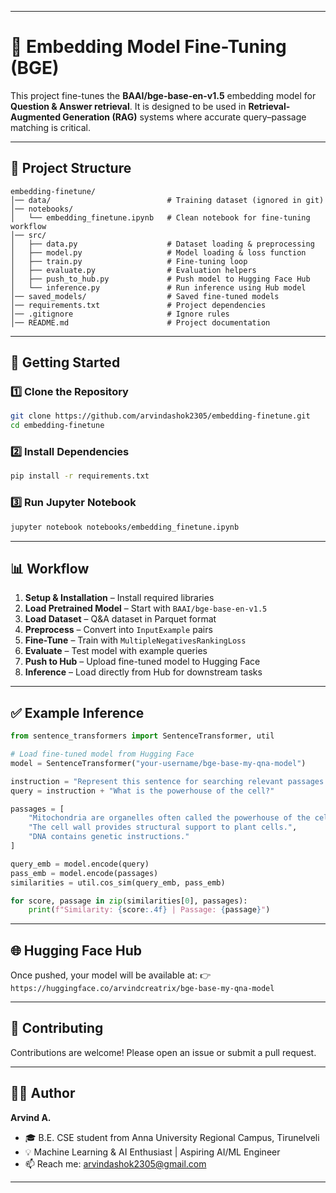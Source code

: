 
---

# 🔎 Embedding Model Fine-Tuning (BGE)

This project fine-tunes the **BAAI/bge-base-en-v1.5** embedding model for **Question & Answer retrieval**.
It is designed to be used in **Retrieval-Augmented Generation (RAG)** systems where accurate query–passage matching is critical.

---

## 📂 Project Structure

```
embedding-finetune/
│── data/                          # Training dataset (ignored in git)
│── notebooks/                
│   └── embedding_finetune.ipynb   # Clean notebook for fine-tuning workflow
│── src/                      
│   ├── data.py                    # Dataset loading & preprocessing
│   ├── model.py                   # Model loading & loss function
│   ├── train.py                   # Fine-tuning loop
│   ├── evaluate.py                # Evaluation helpers
│   ├── push_to_hub.py             # Push model to Hugging Face Hub
│   └── inference.py               # Run inference using Hub model
│── saved_models/                  # Saved fine-tuned models
│── requirements.txt               # Project dependencies
│── .gitignore                     # Ignore rules
│── README.md                      # Project documentation
```

---

## 🚀 Getting Started

### 1️⃣ Clone the Repository

```bash
git clone https://github.com/arvindashok2305/embedding-finetune.git
cd embedding-finetune
```

### 2️⃣ Install Dependencies

```bash
pip install -r requirements.txt
```

### 3️⃣ Run Jupyter Notebook

```bash
jupyter notebook notebooks/embedding_finetune.ipynb
```

---

## 📊 Workflow

1. **Setup & Installation** – Install required libraries
2. **Load Pretrained Model** – Start with `BAAI/bge-base-en-v1.5`
3. **Load Dataset** – Q\&A dataset in Parquet format
4. **Preprocess** – Convert into `InputExample` pairs
5. **Fine-Tune** – Train with `MultipleNegativesRankingLoss`
6. **Evaluate** – Test model with example queries
7. **Push to Hub** – Upload fine-tuned model to Hugging Face
8. **Inference** – Load directly from Hub for downstream tasks

---

## ✅ Example Inference

```python
from sentence_transformers import SentenceTransformer, util

# Load fine-tuned model from Hugging Face
model = SentenceTransformer("your-username/bge-base-my-qna-model")

instruction = "Represent this sentence for searching relevant passages: "
query = instruction + "What is the powerhouse of the cell?"

passages = [
    "Mitochondria are organelles often called the powerhouse of the cell.",
    "The cell wall provides structural support to plant cells.",
    "DNA contains genetic instructions."
]

query_emb = model.encode(query)
pass_emb = model.encode(passages)
similarities = util.cos_sim(query_emb, pass_emb)

for score, passage in zip(similarities[0], passages):
    print(f"Similarity: {score:.4f} | Passage: {passage}")
```

---

## 🌐 Hugging Face Hub

Once pushed, your model will be available at:
👉 `https://huggingface.co/arvindcreatrix/bge-base-my-qna-model`

---

## 🤝 Contributing

Contributions are welcome!
Please open an issue or submit a pull request.

---

## 👨‍💻 Author

**Arvind A.**

* 🎓 B.E. CSE student from Anna University Regional Campus, Tirunelveli
* 💡 Machine Learning & AI Enthusiast | Aspiring AI/ML Engineer
* 📫 Reach me: [arvindashok2305@gmail.com](mailto:arvindashok2305@gmail.com)

---

